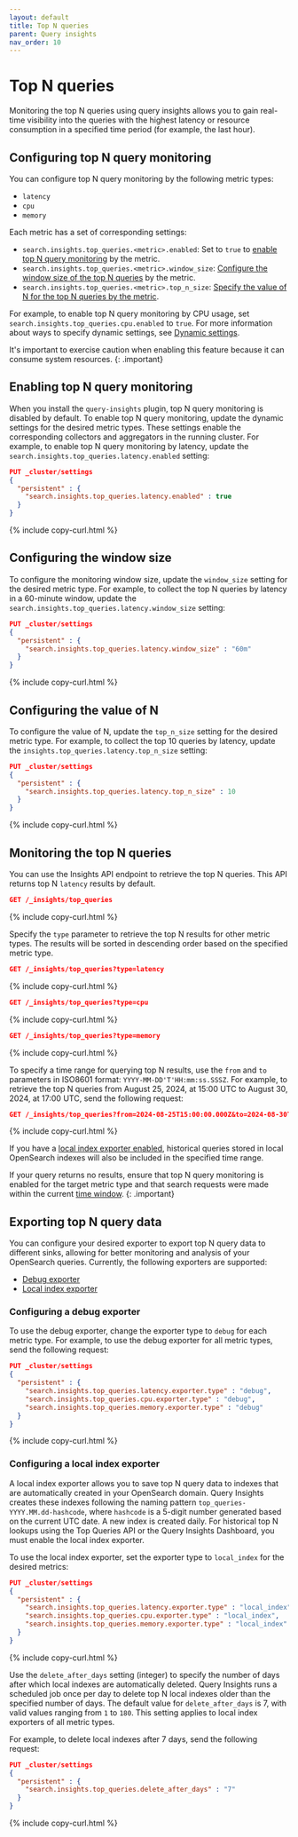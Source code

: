 ```yaml
---
layout: default
title: Top N queries
parent: Query insights
nav_order: 10
---
```


# Top N queries

Monitoring the top N queries using query insights allows you to gain real-time visibility into the queries with the highest latency or resource consumption in a specified time period (for example, the last hour).

## Configuring top N query monitoring

You can configure top N query monitoring by the following metric types:

- `latency`
- `cpu`
- `memory`

Each metric has a set of corresponding settings:

- `search.insights.top_queries.<metric>.enabled`: Set to `true` to [enable top N query monitoring](#enabling-top-n-query-monitoring) by the metric.
- `search.insights.top_queries.<metric>.window_size`: [Configure the window size of the top N queries](#configuring-the-window-size) by the metric. 
- `search.insights.top_queries.<metric>.top_n_size`: [Specify the value of N for the top N queries by the metric](#configuring-the-value-of-n).

For example, to enable top N query monitoring by CPU usage, set `search.insights.top_queries.cpu.enabled` to `true`. For more information about ways to specify dynamic settings, see [Dynamic settings]({{site.url}}{{site.baseurl}}/install-and-configure/configuring-opensearch/index/#dynamic-settings).

It's important to exercise caution when enabling this feature because it can consume system resources.
{: .important}

## Enabling top N query monitoring 

When you install the `query-insights` plugin, top N query monitoring is disabled by default. To enable top N query monitoring, update the dynamic settings for the desired metric types. These settings enable the corresponding collectors and aggregators in the running cluster. For example, to enable top N query monitoring by latency, update the `search.insights.top_queries.latency.enabled` setting:

```json
PUT _cluster/settings
{
  "persistent" : {
    "search.insights.top_queries.latency.enabled" : true
  }
}
```
{% include copy-curl.html %}

## Configuring the window size

To configure the monitoring window size, update the `window_size` setting for the desired metric type. For example, to collect the top N queries by latency in a 60-minute window, update the `search.insights.top_queries.latency.window_size` setting:

```json
PUT _cluster/settings
{
  "persistent" : {
    "search.insights.top_queries.latency.window_size" : "60m"
  }
}
```
{% include copy-curl.html %}

## Configuring the value of N 

To configure the value of N, update the `top_n_size` setting for the desired metric type. For example, to collect the top 10 queries by latency, update the `insights.top_queries.latency.top_n_size` setting:

```json
PUT _cluster/settings
{
  "persistent" : {
    "search.insights.top_queries.latency.top_n_size" : 10
  }
}
```
{% include copy-curl.html %}

## Monitoring the top N queries 

You can use the Insights API endpoint to retrieve the top N queries. This API returns top N `latency` results by default.

```json
GET /_insights/top_queries
```
{% include copy-curl.html %}

Specify the `type` parameter to retrieve the top N results for other metric types. The results will be sorted in descending order based on the specified metric type.

```json
GET /_insights/top_queries?type=latency
```
{% include copy-curl.html %}

```json
GET /_insights/top_queries?type=cpu
```
{% include copy-curl.html %}

```json
GET /_insights/top_queries?type=memory
```
{% include copy-curl.html %}


To specify a time range for querying top N results, use the `from` and `to` parameters in ISO8601 format: `YYYY-MM-DD'T'HH:mm:ss.SSSZ`.
For example, to retrieve the top N queries from August 25, 2024, at 15:00 UTC to August 30, 2024, at 17:00 UTC, send the following request: 

```json
GET /_insights/top_queries?from=2024-08-25T15:00:00.000Z&to=2024-08-30T17:00:00.000Z
```
{% include copy-curl.html %}

If you have a [local index exporter enabled](#configuring-a-local-index-exporter), historical queries stored in local OpenSearch indexes will also be included in the specified time range. 

If your query returns no results, ensure that top N query monitoring is enabled for the target metric type and that search requests were made within the current [time window](#configuring-the-window-size).
{: .important}

## Exporting top N query data

You can configure your desired exporter to export top N query data to different sinks, allowing for better monitoring and analysis of your OpenSearch queries. Currently, the following exporters are supported:
- [Debug exporter](#configuring-a-debug-exporter)
- [Local index exporter](#configuring-a-local-index-exporter)

### Configuring a debug exporter

To use the debug exporter, change the exporter type to `debug` for each metric type. For example, to use the debug exporter for all metric types, send the following request:

```json
PUT _cluster/settings
{
  "persistent" : {
    "search.insights.top_queries.latency.exporter.type" : "debug", 
    "search.insights.top_queries.cpu.exporter.type" : "debug",
    "search.insights.top_queries.memory.exporter.type" : "debug"
  }
}
```
{% include copy-curl.html %}

### Configuring a local index exporter

A local index exporter allows you to save top N query data to indexes that are automatically created in your OpenSearch domain. Query Insights creates these indexes following the naming pattern `top_queries-YYYY.MM.dd-hashcode`, where `hashcode` is a 5-digit number generated based on the current UTC date. A new index is created daily. For historical top N lookups using the Top Queries API or the Query Insights Dashboard, you must enable the local index exporter.

To use the local index exporter, set the exporter type to `local_index` for the desired metrics:

```json
PUT _cluster/settings
{
  "persistent" : {
    "search.insights.top_queries.latency.exporter.type" : "local_index",
    "search.insights.top_queries.cpu.exporter.type" : "local_index",
    "search.insights.top_queries.memory.exporter.type" : "local_index"
  }
}
```
{% include copy-curl.html %}

Use the `delete_after_days` setting (integer) to specify the number of days after which local indexes are automatically deleted. Query Insights runs a scheduled job once per day to delete top N local indexes older than the specified number of days. The default value for `delete_after_days` is 7, with valid values ranging from `1` to `180`. This setting applies to local index exporters of all metric types.

For example, to delete local indexes after 7 days, send the following request:

```json
PUT _cluster/settings
{
  "persistent" : {
    "search.insights.top_queries.delete_after_days" : "7"
  }
}
```
{% include copy-curl.html %}
